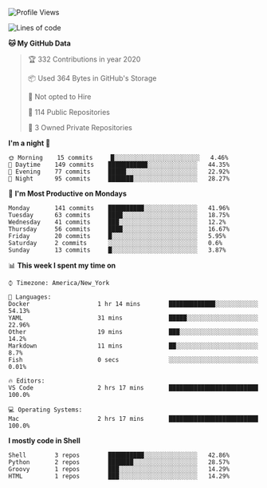 <!--START_SECTION:waka-->
![Profile Views](http://img.shields.io/badge/Profile%20Views-0-blue)

![Lines of code](https://img.shields.io/badge/From%20Hello%20World%20I've%20written-6.3%20million%20Lines%20of%20code-blue)

**🐱 My GitHub Data** 

> 🏆 332 Contributions in year 2020
 > 
> 📦 Used 364 Bytes in GitHub's Storage 
 > 
> 🚫 Not opted to Hire
 > 
> 📜 114 Public Repositories 
 > 
> 🔑 3 Owned Private Repositories 

**I'm a night 🦉** 

```text
🌞 Morning    15 commits     █░░░░░░░░░░░░░░░░░░░░░░░░   4.46% 
🌆 Daytime    149 commits    ███████████░░░░░░░░░░░░░░   44.35% 
🌃 Evening    77 commits     █████░░░░░░░░░░░░░░░░░░░░   22.92% 
🌙 Night      95 commits     ███████░░░░░░░░░░░░░░░░░░   28.27%

```
📅 **I'm Most Productive on Mondays** 

```text
Monday       141 commits    ██████████░░░░░░░░░░░░░░░   41.96% 
Tuesday      63 commits     ████░░░░░░░░░░░░░░░░░░░░░   18.75% 
Wednesday    41 commits     ███░░░░░░░░░░░░░░░░░░░░░░   12.2% 
Thursday     56 commits     ████░░░░░░░░░░░░░░░░░░░░░   16.67% 
Friday       20 commits     █░░░░░░░░░░░░░░░░░░░░░░░░   5.95% 
Saturday     2 commits      ░░░░░░░░░░░░░░░░░░░░░░░░░   0.6% 
Sunday       13 commits     █░░░░░░░░░░░░░░░░░░░░░░░░   3.87%

```


📊 **This week I spent my time on** 

```text
⌚︎ Timezone: America/New_York

💬 Languages: 
Docker                   1 hr 14 mins        █████████████░░░░░░░░░░░░   54.13% 
YAML                     31 mins             █████░░░░░░░░░░░░░░░░░░░░   22.96% 
Other                    19 mins             ███░░░░░░░░░░░░░░░░░░░░░░   14.2% 
Markdown                 11 mins             ██░░░░░░░░░░░░░░░░░░░░░░░   8.7% 
Fish                     0 secs              ░░░░░░░░░░░░░░░░░░░░░░░░░   0.01%

🔥 Editors: 
VS Code                  2 hrs 17 mins       █████████████████████████   100.0%

💻 Operating Systems: 
Mac                      2 hrs 17 mins       █████████████████████████   100.0%

```

**I mostly code in Shell** 

```text
Shell        3 repos        ██████████░░░░░░░░░░░░░░░   42.86% 
Python       2 repos        ███████░░░░░░░░░░░░░░░░░░   28.57% 
Groovy       1 repos        ███░░░░░░░░░░░░░░░░░░░░░░   14.29% 
HTML         1 repos        ███░░░░░░░░░░░░░░░░░░░░░░   14.29%

```



<!--END_SECTION:waka-->
